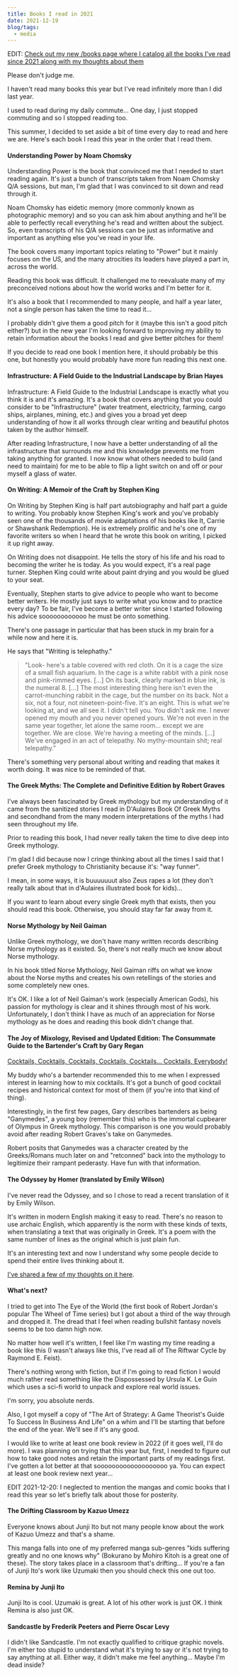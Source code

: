 ```yaml
---
title: Books I read in 2021
date: 2021-12-19
blog/tags:
  - media
---
```


EDIT: [Check out my new /books page where I catalog all the books I've read since 2021 along with my thoughts about them](/books)

Please don't judge me.

I haven't read many books this year but I've read infinitely more than I did last year.

I used to read during my daily commute... One day, I just stopped commuting and so I stopped reading too.

This summer, I decided to set aside a bit of time every day to read and here we are. Here's each book I read this year in the order that I read them.

#### Understanding Power by Noam Chomsky

Understanding Power is the book that convinced me that I needed to start reading again. It's just a bunch of transcripts taken from Noam Chomsky Q/A sessions, but man, I'm glad that I was convinced to sit down and read through it.

Noam Chomsky has eidetic memory (more commonly known as photographic memory) and so you can ask him about anything and he'll be able to perfectly recall everything he's read and written about the subject. So, even transcripts of his Q/A sessions can be just as informative and important as anything else you've read in your life.

The book covers many important topics relating to "Power" but it mainly focuses on the US, and the many atrocities its leaders have played a part in, across the world.

Reading this book was difficult. It challenged me to reevaluate many of my preconceived notions about how the world works and I'm better for it.

It's also a book that I recommended to many people, and half a year later, not a single person has taken the time to read it...

I probably didn't give them a good pitch for it (maybe this isn't a good pitch either?) but in the new year I'm looking forward to improving my ability to retain information about the books I read and give better pitches for them!

If you decide to read one book I mention here, it should probably be this one, but honestly you would probably have more fun reading this next one.

#### Infrastructure: A Field Guide to the Industrial Landscape by Brian Hayes

Infrastructure: A Field Guide to the Industrial Landscape is exactly what you think it is and it's amazing. It's a book that covers anything that you could consider to be "Infrastructure" (water treatment, electricity, farming, cargo ships, airplanes, mining, etc.) and gives you a broad yet deep understanding of how it all works through clear writing and beautiful photos taken by the author himself.

After reading Infrastructure, I now have a better understanding of all the infrastructure that surrounds me and this knowledge prevents me from taking anything for granted. I now know what others needed to build (and need to maintain) for me to be able to flip a light switch on and off or pour myself a glass of water.

#### On Writing: A Memoir of the Craft by Stephen King

On Writing by Stephen King is half part autobiography and half part a guide to writing. You probably know Stephen King's work and you've probably seen one of the thousands of movie adaptations of his books like It, Carrie or Shawshank Redemption). He is extremely prolific and he's one of my favorite writers so when I heard that he wrote this book on writing, I picked it up right away.

On Writing does not disappoint. He tells the story of his life and his road to becoming the writer he is today. As you would expect, it's a real page turner. Stephen King could write about paint drying and you would be glued to your seat.

Eventually, Stephen starts to give advice to people who want to become better writers. He mostly just says to write what you know and to practice every day? To be fair, I've become a better writer since I started following his advice soooooooooooo he must be onto something.

There's one passage in particular that has been stuck in my brain for a while now and here it is.

He says that "Writing is telephathy."

> "Look- here's a table covered with red cloth. On it is a cage the size of a small fish aquarium. In the cage is a white rabbit with a pink nose and pink-rimmed eyes. […] On its back, clearly marked in blue ink, is the numeral 8. […] The most interesting thing here isn't even the carrot-munching rabbit in the cage, but the number on its back. Not a six, not a four, not nineteen-point-five. It's an eight. This is what we're looking at, and we all see it. I didn't tell you. You didn't ask me. I never opened my mouth and you never opened yours. We're not even in the same year together, let alone the same room… except we are together. We are close. We're having a meeting of the minds. […] We've engaged in an act of telepathy. No mythy-mountain shit; real telepathy."

There's something very personal about writing and reading that makes it worth doing. It was nice to be reminded of that.

#### The Greek Myths: The Complete and Definitive Edition by Robert Graves

I've always been fascinated by Greek mythology but my understanding of it came from the sanitized stories I read in D'Aulaires Book Of Greek Myths and secondhand from the many modern interpretations of the myths I had seen throughout my life.

Prior to reading this book, I had never really taken the time to dive deep into Greek mythology.

I'm glad I did because now I cringe thinking about all the times I said that I prefer Greek mythology to Christianity because it's: "way funner".

I mean, in some ways, it is buuuuuuut also Zeus rapes a lot (they don't really talk about that in d'Aulaires illustrated book for kids)...

If you want to learn about every single Greek myth that exists, then you should read this book. Otherwise, you should stay far far away from it.

#### Norse Mythology by Neil Gaiman

Unlike Greek mythology, we don't have many written records describing Norse mythology as it existed. So, there's not really much we know about Norse mythology.

In his book titled Norse Mythology, Neil Gaiman riffs on what we know about the Norse myths and creates his own retellings of the stories and some completely new ones.

It's OK. I like a lot of Neil Gaiman's work (especially American Gods), his passion for mythology is clear and it shines through most of his work. Unfortunately, I don't think I have as much of an appreciation for Norse mythology as he does and reading this book didn't change that.

#### The Joy of Mixology, Revised and Updated Edition: The Consummate Guide to the Bartender's Craft by Gary Regan

[Cocktails, Cocktails, Cocktails, Cocktails, Cocktails... Cocktails, Everybody!](/cocktails/)

My buddy who's a bartender recommended this to me when I expressed interest in learning how to mix cocktails. It's got a bunch of good cocktail recipes and historical context for most of them (if you're into that kind of thing).

Interestingly, in the first few pages, Gary describes bartenders as being "Ganymedes", a young boy (remember this) who is the immortal cupbearer of Olympus in Greek mythology. This comparison is one you would probably avoid after reading Robert Graves's take on Ganymedes.

Robert posits that Ganymedes was a character created by the Greeks/Romans much later on and "retconned" back into the mythology to legitimize their rampant pederasty. Have fun with that information.

#### The Odyssey by Homer (translated by Emily Wilson)

I've never read the Odyssey, and so I chose to read a recent translation of it by Emily Wilson.

It's written in modern English making it easy to read. There's no reason to use archaic English, which apparently is the norm with these kinds of texts, when translating a text that was originally in Greek. It's a poem with the same number of lines as the original which is just plain fun.

It's an interesting text and now I understand why some people decide to spend their entire lives thinking about it.

[I've shared a few of my thoughts on it here](/blog/2021-12-06/#the-odyssey).

#### What's next?

I tried to get into The Eye of the World (the first book of Robert Jordan's popular The Wheel of Time series) but I got about a third of the way through and dropped it. The dread that I feel when reading bullshit fantasy novels seems to be too damn high now.

No matter how well it's written, I feel like I'm wasting my time reading a book like this (I wasn't always like this, I've read all of The Riftwar Cycle by Raymond E. Feist).

There's nothing wrong with fiction, but if I'm going to read fiction I would much rather read something like the Dispossessed by Ursula K. Le Guin which uses a sci-fi world to unpack and explore real world issues.

I'm sorry, you absolute nerds.

Also, I got myself a copy of "The Art of Strategy: A Game Theorist's Guide To Success In Business And Life" on a whim and I'll be starting that before the end of the year. We'll see if it's any good.

I would like to write at least one book review in 2022 (if it goes well, I'll do more). I was planning on trying that this year but, first, I needed to figure out how to take good notes and retain the important parts of my readings first. I've gotten a lot better at that sooooooooooooooooooo ya. You can expect at least one book review next year...

EDIT 2021-12-20: I neglected to mention the mangas and comic books that I read this year so let's briefly talk about those for posterity.

#### The Drifting Classroom by Kazuo Umezz

Everyone knows about Junji Ito but not many people know about the work of Kazuo Umezz and that's a shame.

This manga falls into one of my preferred manga sub-genres "kids suffering greatly and no one knows why" (Bokurano by Mohiro Kitoh is a great one of these). The story takes place in a classroom that's drifting... If you're a fan of Junji Ito's work like Uzumaki then you should check this one out too.

#### Remina by Junji Ito

Junji Ito is cool. Uzumaki is great. A lot of his other work is just OK. I think Remina is also just OK.

#### Sandcastle by Frederik Peeters and Pierre Oscar Levy

I didn't like Sandcastle. I'm not exactly qualified to critique graphic novels. I'm either too stupid to understand what it's trying to say or it's not trying to say anything at all. Either way, it didn't make me feel anything... Maybe I'm dead inside?
